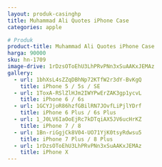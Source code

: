 ```yaml
---
layout: produk-casinghp
title: Muhammad Ali Quotes iPhone Case
categories: apple

# Produk
product-title: Muhammad Ali Quotes iPhone Case
harga: 90000
sku: hn-1709
image-drive: 1rDzsOToEhU3LhPRvPNn3xSuAAKxJEMAz
gallery:
  - url: 1bhXsL4sZZqDBhNp72KTfW2r3dY-BvKgQ
    title: iPhone 5 / 5s / SE
  - url: 1ToxA-RSlZlHJm2IWYPwErZAK3gp1ycvL
    title: iPhone 6 / 6s
  - url: 1GCYJjoR86hzfGBilRN7JOvfLiPjlYDrf
    title: iPhone 6 Plus / 6s Plus
  - url: 1_J0LV6IaOoEjRc7kDTqiAX5JV6ucHrKZ
    title: iPhone 7 / 8
  - url: 1Bn-riGgjCk8V04-UO71YjK0tsyRdwsu5
    title: iPhone 7 Plus / 8 Plus
  - url: 1rDzsOToEhU3LhPRvPNn3xSuAAKxJEMAz
    title: iPhone X
---
```

